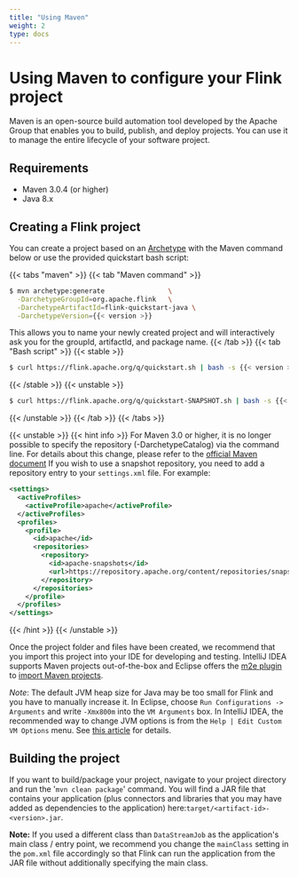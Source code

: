 ```yaml
---
title: "Using Maven"
weight: 2
type: docs
---
```

<!--
Licensed to the Apache Software Foundation (ASF) under one
or more contributor license agreements.  See the NOTICE file
distributed with this work for additional information
regarding copyright ownership.  The ASF licenses this file
to you under the Apache License, Version 2.0 (the
"License"); you may not use this file except in compliance
with the License.  You may obtain a copy of the License at

  http://www.apache.org/licenses/LICENSE-2.0

Unless required by applicable law or agreed to in writing,
software distributed under the License is distributed on an
"AS IS" BASIS, WITHOUT WARRANTIES OR CONDITIONS OF ANY
KIND, either express or implied.  See the License for the
specific language governing permissions and limitations
under the License.
-->

# Using Maven to configure your Flink project

Maven is an open-source build automation tool developed by the Apache Group that enables you to build, 
publish, and deploy projects. You can use it to manage the entire lifecycle of your software project.

## Requirements

- Maven 3.0.4 (or higher)
- Java 8.x

## Creating a Flink project

You can create a project based on an [Archetype](https://maven.apache.org/guides/introduction/introduction-to-archetypes.html) 
with the Maven command below or use the provided quickstart bash script:

{{< tabs "maven" >}}
{{< tab "Maven command" >}}
```bash
$ mvn archetype:generate                \
  -DarchetypeGroupId=org.apache.flink   \
  -DarchetypeArtifactId=flink-quickstart-java \
  -DarchetypeVersion={{< version >}}
```
This allows you to name your newly created project and will interactively ask you for the groupId,
artifactId, and package name.
{{< /tab >}}
{{< tab "Bash script" >}}
{{< stable >}}
```bash
$ curl https://flink.apache.org/q/quickstart.sh | bash -s {{< version >}}
```
{{< /stable >}}
{{< unstable >}}
```bash
$ curl https://flink.apache.org/q/quickstart-SNAPSHOT.sh | bash -s {{< version >}}

```
{{< /unstable >}}
{{< /tab >}}
{{< /tabs >}}

{{< unstable >}}
{{< hint info >}}
For Maven 3.0 or higher, it is no longer possible to specify the repository (-DarchetypeCatalog) via
the command line. For details about this change, please refer to the <a href="http://maven.apache.org/archetype/maven-archetype-plugin/archetype-repository.html">official Maven document</a> If you wish to use a snapshot repository, you need to add a
repository entry to your `settings.xml` file. For example:

```xml
<settings>
  <activeProfiles>
    <activeProfile>apache</activeProfile>
  </activeProfiles>
  <profiles>
    <profile>
      <id>apache</id>
      <repositories>
        <repository>
          <id>apache-snapshots</id>
          <url>https://repository.apache.org/content/repositories/snapshots/</url>
        </repository>
      </repositories>
    </profile>
  </profiles>
</settings>
```

{{< /hint >}}
{{< /unstable >}}

Once the project folder and files have been created, we recommend that you import this project into
your IDE for developing and testing. IntelliJ IDEA supports Maven projects out-of-the-box and Eclipse
offers the [m2e plugin](http://www.eclipse.org/m2e/) to [import Maven projects](http://books.sonatype.com/m2eclipse-book/reference/creating-sect-importing-projects.html#fig-creating-import).

*Note*: The default JVM heap size for Java may be too small for Flink and you have to manually increase it.
In Eclipse, choose `Run Configurations -> Arguments` and write `-Xmx800m` into the `VM Arguments` box.
In IntelliJ IDEA, the recommended way to change JVM options is from the `Help | Edit Custom VM Options` menu.
See [this article](https://intellij-support.jetbrains.com/hc/en-us/articles/206544869-Configuring-JVM-options-and-platform-properties) for details.

## Building the project

If you want to build/package your project, navigate to your project directory and run the
'`mvn clean package`' command. You will find a JAR file that contains your application (plus connectors
and libraries that you may have added as dependencies to the application) here:`target/<artifact-id>-<version>.jar`.

__Note:__ If you used a different class than `DataStreamJob` as the application's main class / entry point,
we recommend you change the `mainClass` setting in the `pom.xml` file accordingly so that Flink
can run the application from the JAR file without additionally specifying the main class.
